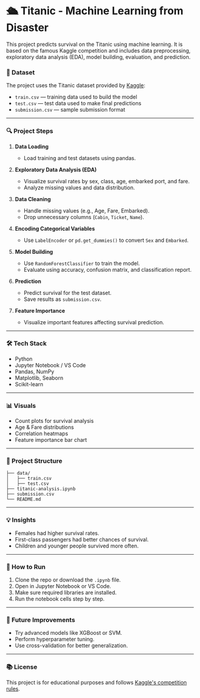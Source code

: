 # 🛳 Titanic - Machine Learning from Disaster

This project predicts survival on the Titanic using machine learning. It is based on the famous Kaggle competition and includes data preprocessing, exploratory data analysis (EDA), model building, evaluation, and prediction.


### 📁 Dataset

The project uses the Titanic dataset provided by [Kaggle](https://www.kaggle.com/competitions/titanic/data):

* `train.csv` — training data used to build the model
* `test.csv` — test data used to make final predictions
* `submission.csv` — sample submission format

---

### 🔍 Project Steps

1. **Data Loading**

   * Load training and test datasets using pandas.

2. **Exploratory Data Analysis (EDA)**

   * Visualize survival rates by sex, class, age, embarked port, and fare.
   * Analyze missing values and data distribution.

3. **Data Cleaning**

   * Handle missing values (e.g., Age, Fare, Embarked).
   * Drop unnecessary columns (`Cabin`, `Ticket`, `Name`).

4. **Encoding Categorical Variables**

   * Use `LabelEncoder` or `pd.get_dummies()` to convert `Sex` and `Embarked`.

5. **Model Building**

   * Use `RandomForestClassifier` to train the model.
   * Evaluate using accuracy, confusion matrix, and classification report.

6. **Prediction**

   * Predict survival for the test dataset.
   * Save results as `submission.csv`.

7. **Feature Importance**

   * Visualize important features affecting survival prediction.

---

### 🛠️ Tech Stack

* Python
* Jupyter Notebook / VS Code
* Pandas, NumPy
* Matplotlib, Seaborn
* Scikit-learn

---

### 📊 Visuals

* Count plots for survival analysis
* Age & Fare distributions
* Correlation heatmaps
* Feature importance bar chart

---

### 📁 Project Structure

```
├── data/
│   ├── train.csv
│   ├── test.csv
├── titanic-analysis.ipynb
├── submission.csv
└── README.md
```

---

### 💡 Insights

* Females had higher survival rates.
* First-class passengers had better chances of survival.
* Children and younger people survived more often.

---

### 🚀 How to Run

1. Clone the repo or download the `.ipynb` file.
2. Open in Jupyter Notebook or VS Code.
3. Make sure required libraries are installed.
4. Run the notebook cells step by step.

---

### 📌 Future Improvements

* Try advanced models like XGBoost or SVM.
* Perform hyperparameter tuning.
* Use cross-validation for better generalization.

---

### 📚 License

This project is for educational purposes and follows [Kaggle's competition rules](https://www.kaggle.com/competitions/titanic/rules).

